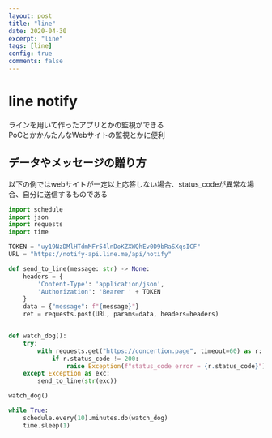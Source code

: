 ```yaml
---
layout: post
title: "line"
date: 2020-04-30
excerpt: "line"
tags: [line]
config: true
comments: false
---
```


# line notify
ラインを用いて作ったアプリとかの監視ができる  
PoCとかかんたんなWebサイトの監視とかに便利  

## データやメッセージの贈り方

以下の例ではwebサイトが一定以上応答しない場合、status_codeが異常な場合、自分に送信するものである

```python
import schedule
import json
import requests
import time

TOKEN = "uy19NzDMlHTdmMFr54lnDoKZXWQhEv0D9bRaSXqsICF"
URL = "https://notify-api.line.me/api/notify"

def send_to_line(message: str) -> None:
    headers = {
        'Content-Type': 'application/json',
        'Authorization': 'Bearer ' + TOKEN
    }
    data = {"message": f"{message}"}
    ret = requests.post(URL, params=data, headers=headers)


def watch_dog():
    try:
        with requests.get("https://concertion.page", timeout=60) as r:
            if r.status_code != 200:
                raise Exception(f"status_code error = {r.status_code}")
    except Exception as exc:
        send_to_line(str(exc))

watch_dog()

while True:
    schedule.every(10).minutes.do(watch_dog)
    time.sleep(1)
```


